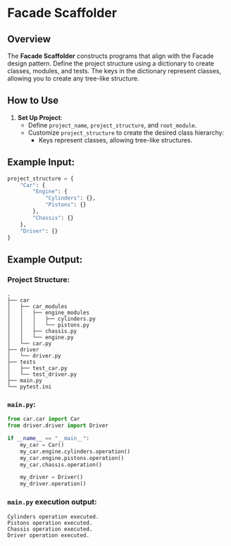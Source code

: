 # Facade Scaffolder

## Overview
The **Facade Scaffolder** constructs programs that align with the Facade design pattern. Define the project structure using a dictionary to create classes, modules, and tests. The keys in the dictionary represent classes, allowing you to create any tree-like structure.

## How to Use

1. **Set Up Project**:
    - Define `project_name`, `project_structure`, and `root_module`.
    - Customize `project_structure` to create the desired class hierarchy:
        - Keys represent classes, allowing tree-like structures.


## Example Input:

```python
project_structure = {
    "Car": {
        "Engine": {
            "Cylinders": {},
            "Pistons": {}
        },
        "Chassis": {}
    },
    "Driver": {}
}
```

## Example Output:

### Project Structure:

```
.
├── car
│   ├── car_modules
│   │   ├── engine_modules
│   │   │   ├── cylinders.py
│   │   │   └── pistons.py
│   │   ├── chassis.py
│   │   └── engine.py
│   └── car.py
├── driver
│   └── driver.py
├── tests
│   ├── test_car.py
│   └── test_driver.py
├── main.py
└── pytest.ini
```

### `main.py`:

```python
from car.car import Car
from driver.driver import Driver

if __name__ == "__main__":
    my_car = Car()
    my_car.engine.cylinders.operation()
    my_car.engine.pistons.operation()
    my_car.chassis.operation()

    my_driver = Driver()
    my_driver.operation()

```

### `main.py` execution output:

```
Cylinders operation executed.
Pistons operation executed.
Chassis operation executed.
Driver operation executed.
```
